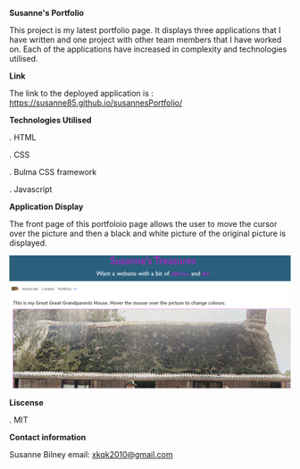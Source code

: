 **Susanne's Portfolio**

This project is my latest portfolio page.  It displays three applications that I have written and one project with other
team members that I have worked on.
Each of the applications have increased in complexity and technologies utilised.

**Link**

The link to the deployed application is : https://susanne85.github.io/susannesPortfolio/

**Technologies Utilised**

. HTML 

. CSS

. Bulma CSS framework

. Javascript

**Application Display**

The front page of this portfoloio page allows the user to move the cursor over the picture and then a black and white picture of the original picture is displayed.
                                                
![Black and white picture of oringal web page](./assets/images/1_readme.png)


**Liscense**

. MIT

**Contact information**

Susanne Bilney 
email: xkqk2010@gmail.com